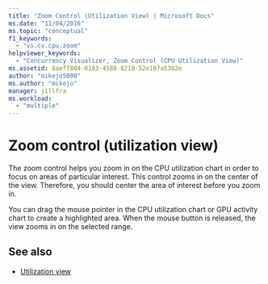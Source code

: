 ```yaml
---
title: "Zoom Control (Utilization View) | Microsoft Docs"
ms.date: "11/04/2016"
ms.topic: "conceptual"
f1_keywords:
  - "vs.cv.cpu.zoom"
helpviewer_keywords:
  - "Concurrency Visualizer, Zoom Control (CPU Utilization View)"
ms.assetid: 8aeff804-0183-4588-8218-52e107a5382e
author: "mikejo5000"
ms.author: "mikejo"
manager: jillfra
ms.workload:
  - "multiple"
---
```

# Zoom control (utilization view)
The zoom control helps you zoom in on the CPU utilization chart in order to focus on areas of particular interest. This control zooms in on the center of the view. Therefore, you should center the area of interest before you zoom in.

 You can drag the mouse pointer in the CPU utilization chart or GPU activity chart to create a highlighted area. When the mouse button is released, the view zooms in on the selected range.

## See also
- [Utilization view](../profiling/utilization-view.md)